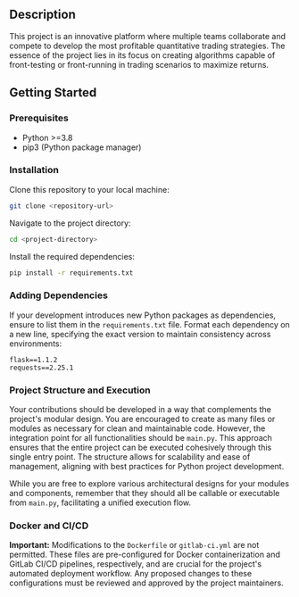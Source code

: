 ## Description

This project is an innovative platform where multiple teams collaborate and compete to develop the most profitable quantitative trading strategies. The essence of the project lies in its focus on creating algorithms capable of front-testing or front-running in trading scenarios to maximize returns. 

## Getting Started

### Prerequisites

- Python >=3.8
- pip3 (Python package manager)

### Installation

Clone this repository to your local machine:

```bash
git clone <repository-url>
```

Navigate to the project directory:

```bash
cd <project-directory>
```

Install the required dependencies:

```bash
pip install -r requirements.txt
```

### Adding Dependencies

If your development introduces new Python packages as dependencies, ensure to list them in the `requirements.txt` file. Format each dependency on a new line, specifying the exact version to maintain consistency across environments:

```
flask==1.1.2
requests==2.25.1
```

### Project Structure and Execution

Your contributions should be developed in a way that complements the project's modular design. You are encouraged to create as many files or modules as necessary for clean and maintainable code. However, the integration point for all functionalities should be `main.py`. This approach ensures that the entire project can be executed cohesively through this single entry point. The structure allows for scalability and ease of management, aligning with best practices for Python project development.

While you are free to explore various architectural designs for your modules and components, remember that they should all be callable or executable from `main.py`, facilitating a unified execution flow.

### Docker and CI/CD

**Important:** Modifications to the `Dockerfile` or `gitlab-ci.yml` are not permitted. These files are pre-configured for Docker containerization and GitLab CI/CD pipelines, respectively, and are crucial for the project's automated deployment workflow. Any proposed changes to these configurations must be reviewed and approved by the project maintainers.


